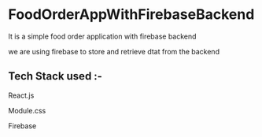 # FoodOrderAppWithFirebaseBackend

It is a simple food order application with firebase backend

we are using firebase to store and retrieve dtat from the backend


## Tech Stack used :-

React.js

Module.css

Firebase 
